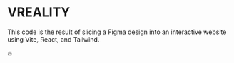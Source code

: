# VREALITY

This code is the result of slicing a Figma design into an interactive website using Vite, React, and Tailwind.

🔥
